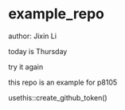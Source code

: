 # example_repo

author: Jixin Li 

today is Thursday 

try it again 

this repo is an example for p8105

usethis::create_github_token()